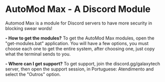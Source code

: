 # AutoMod Max - A Discord Module
Automod Max is a module for Discord servers to have more security in blocking swear words!

**- How to get the modules?**
To get the AutoMod Max modules, open the "get-modules.bat" application. You will have a few options, you must choose each one to get the entire system, after choosing one, just copy what the terminal sends to you.

**- Where can I get support?**
To get support, join the discord.gg/galaxytech server, then open the support session, in Portuguese: Atendimento and select the "Outros" option.
